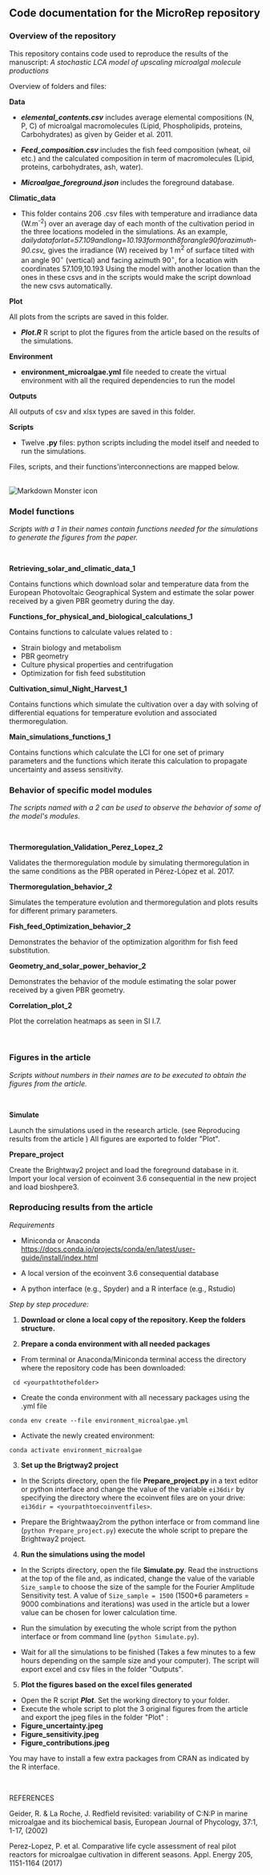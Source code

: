 ## Code documentation for the MicroRep repository

### Overview of the repository

This repository contains  code used to reproduce the results of the manuscript: _A stochastic LCA model of upscaling microalgal molecule productions_ 
 
Overview of folders and files:

**Data**

+ **_elemental_contents.csv_** includes average elemental compositions (N, P, C) of microalgal macromolecules (Lipid, Phospholipids, proteins, Carbohydrates) as given 
by Geider et al. 2011.  


+ **_Feed_composition.csv_** includes the fish feed composition (wheat, oil etc.) and the calculated composition in term of macromolecules (Lipid, proteins, carbohydrates, ash, water).  

+ **_Microalgae_foreground.json_** includes the foreground database.


**Climatic_data**

+ This folder contains 206 .csv files with temperature and irradiance data (W.m<sup>-2</sup>) over an average day of each month of the cultivation period in the three locations modeled in the simulations. As an example,
*dailydataforlat=57.109andlong=10.193formonth8forangle90forazimuth-90.csv_*
gives the irradiance (W) received by 1 m<sup>2</sup> of surface tilted with an angle 90$^\circ$ (vertical) and facing azimuth  90$^\circ$, for a location with coordinates 57.109,10.193 
Using the model with another location than the ones in these csvs and in the scripts would make the script download the new csvs automatically.  


**Plot**

All plots from the scripts are saved in this folder.

+ **_Plot.R_** R script to plot the figures from the article based on the results of the simulations.  

**Environment**

+ **environment_microalgae.yml** file needed to create the virtual environment with all the required dependencies to run the model


**Outputs**

All outputs of csv and xlsx types are saved in this folder.

**Scripts**

+ Twelve **.py** files: python scripts including the model itself and needed to run the simulations. 

Files, scripts, and their functions'interconnections are mapped below.  
<br>  

<img src="Code map.jpg"
     alt="Markdown Monster icon"
     style="float: left; margin-right: 10px;" />  

<br>  

### Model functions

*Scripts with a 1 in their names contain functions needed for the simulations to generate the figures from the paper.*

<br>

**Retrieving_solar_and_climatic_data_1**

Contains functions which download solar and temperature data from the European Photovoltaic Geographical System and estimate the solar power received by a given PBR geometry during the day.


**Functions_for_physical_and_biological_calculations_1**

Contains functions to calculate values related to :

+ Strain biology and metabolism
+ PBR geometry
+ Culture physical properties and centrifugation
+ Optimization for fish feed substitution


**Cultivation_simul_Night_Harvest_1**

Contains functions which simulate the cultivation over a day with solving of differential equations for temperature evolution and associated thermoregulation.

**Main_simulations_functions_1**

Contains functions which calculate the LCI for one set of primary parameters and the functions which iterate this calculation to propagate uncertainty and assess sensitivity.  


### Behavior of specific model modules

*The scripts named with a 2 can be used to observe the behavior of some of the model's modules.*  

<br>

**Thermoregulation_Validation_Perez_Lopez_2**  

Validates the thermoregulation module by simulating thermoregulation in the same conditions as the PBR operated in Pérez-López et al. 2017. 


**Thermoregulation_behavior_2**  

Simulates the temperature evolution and thermoregulation and plots results for different primary parameters.


**Fish_feed_Optimization_behavior_2**  

Demonstrates the behavior of the optimization algorithm for fish feed substitution.

**Geometry_and_solar_power_behavior_2**  

Demonstrates the behavior of the module estimating the solar power received by a given PBR geometry.

**Correlation_plot_2**  

Plot the correlation heatmaps as seen in SI I.7.

<br>

### Figures in the article

*Scripts without numbers in their names are to be executed to obtain the figures from the article.*  

<br>


**Simulate** 

Launch the simulations used in the research article. (see Reproducing results from the article )
All figures are exported to folder "Plot".

**Prepare_project** 

Create the Brightway2 project and load the foreground database in it. Import your local version of ecoinvent 3.6 consequential in the new project and load bioshpere3.
<br>

### Reproducing results from the article

*Requirements*

+ Miniconda or Anaconda
https://docs.conda.io/projects/conda/en/latest/user-guide/install/index.html

+ A local version of the ecoinvent 3.6 consequential database

+ A python interface (e.g., Spyder) and a R interface (e.g., Rstudio)

*Step by step procedure:*

1. **Download or clone a local copy of the repository. Keep the folders structure.**

2. **Prepare a conda environment with all needed packages**

+ From terminal or Anaconda/Miniconda terminal access the directory where the repository code has been downloaded:

```
 cd <yourpathtothefolder>
```

+ Create the conda environment with all necessary packages using the .yml file

```
conda env create --file environment_microalgae.yml
```

+ Activate the newly created environment:

```
conda activate environment_microalgae
```

3. **Set up the Brigtway2 project**

+ In the Scripts directory, open the file **Prepare_project.py** in a text editor or python interface and change the value of the variable ```ei36dir``` by specifying the directory where the ecoinvent files are on your drive: ```ei36dir = <yourpathtoecoinventfiles>```. 

+ Prepare the Brightwaay2rom the python interface or from command line (```python Prepare_project.py```) execute the whole script to prepare the Brightway2 project.

4. **Run the simulations using the model** 

+ In the Scripts directory, open the file **Simulate.py**. Read the instructions at the top of the file and, as indicated, change the value of the variable ```Size_sample``` to choose the size of the sample for the Fourier Amplitude Sensitivity test. A value of ```Size_sample = 1500``` (1500*6 parameters = 9000 combinations and iterations) was used in the article but a lower value can be chosen for lower calculation time.

+ Run the simulation by executing the whole script from the python interface or from command line (```python Simulate.py```). 

+ Wait for all the simulations to be finished (Takes a few minutes to a few hours depending on the sample size and your computer). The script will export excel and csv files in the folder "Outputs".

5. **Plot the figures based on the excel files generated**

+ Open the R script **_Plot_**. Set the working directory to your folder. 
+ Execute the whole script to plot the 3 original figures from the article and export the jpeg files in the  folder "Plot" :
+ **Figure_uncertainty.jpeg**
+ **Figure_sensitivity.jpeg**
+ **Figure_contributions.jpeg**  

You may have to install a few extra packages from CRAN as indicated by the R interface.

<br>  


REFERENCES

Geider, R. & La Roche, J. Redfield revisited: variability of C:N:P in marine microalgae and its biochemical basis, European Journal of Phycology, 37:1, 1-17, (2002)

Perez-Lopez, P. et al. Comparative life cycle assessment of real pilot reactors for microalgae cultivation in different seasons. Appl. Energy 205, 1151-1164 (2017)
